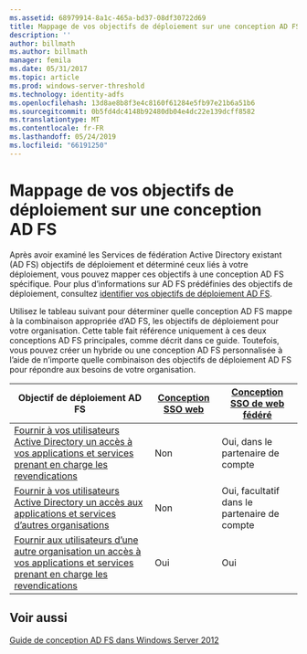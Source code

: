 ```yaml
---
ms.assetid: 68979914-8a1c-465a-bd37-08df30722d69
title: Mappage de vos objectifs de déploiement sur une conception AD FS
description: ''
author: billmath
ms.author: billmath
manager: femila
ms.date: 05/31/2017
ms.topic: article
ms.prod: windows-server-threshold
ms.technology: identity-adfs
ms.openlocfilehash: 13d8ae8b8f3e4c8160f61284e5fb97e21b6a51b6
ms.sourcegitcommit: 0b5fd4dc4148b92480db04e4dc22e139dcff8582
ms.translationtype: MT
ms.contentlocale: fr-FR
ms.lasthandoff: 05/24/2019
ms.locfileid: "66191250"
---
```

# <a name="mapping-your-deployment-goals-to-an-ad-fs-design"></a>Mappage de vos objectifs de déploiement sur une conception AD FS


Après avoir examiné les Services de fédération Active Directory existant \(AD FS\) objectifs de déploiement et déterminé ceux liés à votre déploiement, vous pouvez mapper ces objectifs à une conception AD FS spécifique. Pour plus d’informations sur AD FS prédéfinies des objectifs de déploiement, consultez [identifier vos objectifs de déploiement AD FS](Identifying-Your-AD-FS-Deployment-Goals.md).  
  
Utilisez le tableau suivant pour déterminer quelle conception AD FS mappe à la combinaison appropriée d’AD FS, les objectifs de déploiement pour votre organisation. Cette table fait référence uniquement à ces deux conceptions AD FS principales, comme décrit dans ce guide. Toutefois, vous pouvez créer un hybride ou une conception AD FS personnalisée à l’aide de n’importe quelle combinaison des objectifs de déploiement AD FS pour répondre aux besoins de votre organisation.  
  
|Objectif de déploiement AD FS|[Conception SSO web](Web-SSO-Design.md)|[Conception SSO de web fédéré](Federated-Web-SSO-Design.md)|  
|---------------------------------------------------------------------------|----------------------------------------------------------------------------------|--------------------------------------------------------------------------------------------|  
|[Fournir à vos utilisateurs Active Directory un accès à vos applications et services prenant en charge les revendications](Provide-Your-Active-Directory-Users-Access-to-Your-Claims-Aware-Applications-and-Services.md)|Non|Oui, dans le partenaire de compte|  
|[Fournir à vos utilisateurs Active Directory un accès aux applications et services d’autres organisations](Provide-Your-Active-Directory-Users-Access-to-the-Applications-and-Services-of-Other-Organizations.md)|Non|Oui, facultatif dans le partenaire de compte|  
|[Fournir aux utilisateurs d’une autre organisation un accès à vos applications et services prenant en charge les revendications](Provide-Users-in-Another-Organization-Access-to-Your-Claims-Aware-Applications-and-Services.md)|Oui|Oui|  

## <a name="see-also"></a>Voir aussi
[Guide de conception AD FS dans Windows Server 2012](AD-FS-Design-Guide-in-Windows-Server-2012.md)
  

